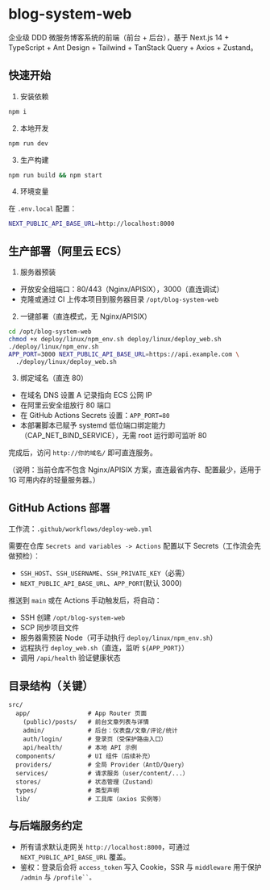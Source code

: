 # blog-system-web

企业级 DDD 微服务博客系统的前端（前台 + 后台），基于 Next.js 14 + TypeScript + Ant Design + Tailwind + TanStack Query + Axios + Zustand。

## 快速开始

1. 安装依赖

```bash
npm i
```

2. 本地开发

```bash
npm run dev
```

3. 生产构建

```bash
npm run build && npm start
```

4. 环境变量

在 `.env.local` 配置：

```bash
NEXT_PUBLIC_API_BASE_URL=http://localhost:8000
```

## 生产部署（阿里云 ECS）

1) 服务器预装

- 开放安全组端口：80/443（Nginx/APISIX），3000（直连调试）
- 克隆或通过 CI 上传本项目到服务器目录 `/opt/blog-system-web`

2) 一键部署（直连模式，无 Nginx/APISIX）

```bash
cd /opt/blog-system-web
chmod +x deploy/linux/npm_env.sh deploy/linux/deploy_web.sh
./deploy/linux/npm_env.sh
APP_PORT=3000 NEXT_PUBLIC_API_BASE_URL=https://api.example.com \
  ./deploy/linux/deploy_web.sh
```

3) 绑定域名（直连 80）

- 在域名 DNS 设置 A 记录指向 ECS 公网 IP
- 在阿里云安全组放行 80 端口
- 在 GitHub Actions Secrets 设置：`APP_PORT=80`
- 本部署脚本已赋予 systemd 低位端口绑定能力（CAP_NET_BIND_SERVICE），无需 root 运行即可监听 80

完成后，访问 `http://你的域名/` 即可直连服务。

（说明：当前仓库不包含 Nginx/APISIX 方案，直连最省内存、配置最少，适用于 1G 可用内存的轻量服务器。）

## GitHub Actions 部署

工作流：`.github/workflows/deploy-web.yml`

需要在仓库 `Secrets and variables -> Actions` 配置以下 Secrets（工作流会先做预检）：

- `SSH_HOST`、`SSH_USERNAME`、`SSH_PRIVATE_KEY`（必需）
- `NEXT_PUBLIC_API_BASE_URL`、`APP_PORT`(默认 3000)

推送到 `main` 或在 Actions 手动触发后，将自动：

- SSH 创建 `/opt/blog-system-web`
- SCP 同步项目文件
- 服务器需预装 Node（可手动执行 `deploy/linux/npm_env.sh`）
- 远程执行 `deploy_web.sh`（直连，监听 `${APP_PORT}`）
- 调用 `/api/health` 验证健康状态

## 目录结构（关键）

```
src/
  app/                # App Router 页面
    (public)/posts/   # 前台文章列表与详情
    admin/            # 后台：仪表盘/文章/评论/统计
    auth/login/       # 登录页（受保护路由入口）
    api/health/       # 本地 API 示例
  components/         # UI 组件（后续补充）
  providers/          # 全局 Provider（AntD/Query）
  services/           # 请求服务（user/content/...）
  stores/             # 状态管理（Zustand）
  types/              # 类型声明
  lib/                # 工具库（axios 实例等）
```

## 与后端服务约定

- 所有请求默认走网关 `http://localhost:8000`，可通过 `NEXT_PUBLIC_API_BASE_URL` 覆盖。
- 鉴权：登录后会将 `access_token` 写入 Cookie，SSR 与 `middleware` 用于保护 `/admin` 与 `/profile``。`